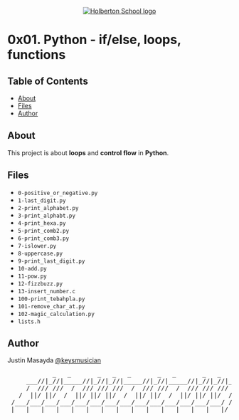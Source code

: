 <p align="center">
  <a href=#>
    <img src="https://intranet.hbtn.io/assets/holberton-logo-full-black-157ccfa3d2134776c1e3f78c0fe682968e8848b64fcacc6187976044f75f35a8.png" alt="Holberton School logo">
  </a>
</p>

# 0x01. Python - if/else, loops, functions

## Table of Contents
* [About](#about)
* [Files](#files)
* [Author](#author)

## About
This project is about **loops** and **control flow** in **Python**.

## Files
* `0-positive_or_negative.py`
* `1-last_digit.py`
* `2-print_alphabet.py`
* `3-print_alphabt.py`
* `4-print_hexa.py`
* `5-print_comb2.py`
* `6-print_comb3.py`
* `7-islower.py`
* `8-uppercase.py`
* `9-print_last_digit.py`
* `10-add.py`
* `11-pow.py`
* `12-fizzbuzz.py`
* `13-insert_number.c`
* `100-print_tebahpla.py`
* `101-remove_char_at.py`
* `102-magic_calculation.py`
* `lists.h`

## Author
Justin Masayda [@keysmusician](https://github.com/keysmusician)
<pre align="center">
            _   _       _   _   _       _   _       _   _   _      
     ___//|_//|_____//|_//|_//|_____//|_//|_____//|_//|_//|___
     /  /// ///  /  /// /// ///  /  /// ///  /  /// /// ///  / |
   /  ||/ ||/  /  ||/ ||/ ||/  /  ||/ ||/  /  ||/ ||/ ||/  / /
 /___/___/___/___/___/___/___/___/___/___/___/___/___/___/ /
|___|___|___|___|___|___|___|___|___|___|___|___|___|___|/
</pre>
<p><span style="font-family: 'Lucida Console'; line-height: 14px; font-size: 14px; display: inline-block;">&nbsp;</span></p>
